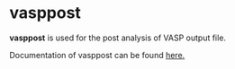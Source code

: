 # vasppost
**vasppost** is used for the post analysis of VASP output file.

Documentation of vasppost can be found [here.](https://ggurung1.github.io/ggurung/documentation/index.html)
